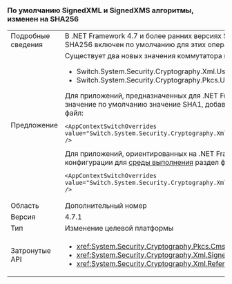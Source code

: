 ### <a name="default-signedxml-and-signedxms-algorithms-changed-to-sha256"></a>По умолчанию SignedXML и SignedXMS алгоритмы, изменен на SHA256

|   |   |
|---|---|
|Подробные сведения|В .NET Framework 4.7 и более ранних версиях SignedXML и SignedCMS по умолчанию SHA1 для некоторых операций. Начиная с .NET Framework 4.7.1 SHA256 включен по умолчанию для этих операций. Это изменение не требуется, так как SHA1, больше не считается безопасным.|
|Предложение|Существует два новых значения коммутатора контекста для элемента управления по умолчанию используемый SHA1 (небезопасно) или SHA256:<ul><li>Switch.System.Security.Cryptography.Xml.UseInsecureHashAlgorithms</li><li>Switch.System.Security.Cryptography.Pkcs.UseInsecureHashAlgorithms</li></ul>Для приложений, предназначенных для .NET Framework 4.7.1 и более поздних версиях, если использование SHA256 нежелательно, можно восстановить значение по умолчанию значение SHA1, добавив следующую конфигурацию, перейдите в [среды выполнения](~/docs/framework/configure-apps/file-schema/runtime/runtime-element.md) раздел в файл конфигурации приложения файл:<pre><code class="language-xml">&lt;AppContextSwitchOverrides value=&quot;Switch.System.Security.Cryptography.Xml.UseInsecureHashAlgorithms=true;Switch.System.Security.Cryptography.Pkcs.UseInsecureHashAlgorithms=true&quot; /&gt;&#13;&#10;</code></pre>Для приложений, ориентированных на .NET Framework 4.7 и более ранних версий, можно выбрать в это изменение, добавив следующий параметр конфигурации для [среды выполнения](~/docs/framework/configure-apps/file-schema/runtime/runtime-element.md) раздел файла конфигурации приложения:<pre><code class="language-xml">&lt;AppContextSwitchOverrides value=&quot;Switch.System.Security.Cryptography.Xml.UseInsecureHashAlgorithms=false;Switch.System.Security.Cryptography.Pkcs.UseInsecureHashAlgorithms=false&quot; /&gt;&#13;&#10;</code></pre>|
|Область|Дополнительный номер|
|Версия|4.7.1|
|Тип|Изменение целевой платформы|
|Затронутые API|<ul><li><xref:System.Security.Cryptography.Pkcs.CmsSigner?displayProperty=nameWithType></li><li><xref:System.Security.Cryptography.Xml.SignedXml?displayProperty=nameWithType></li><li><xref:System.Security.Cryptography.Xml.Reference?displayProperty=nameWithType></li></ul>|


